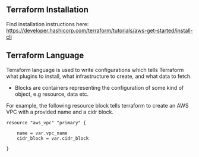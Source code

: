 ## Terraform Installation

Find installation instructions here: https://developer.hashicorp.com/terraform/tutorials/aws-get-started/install-cli

## Terraform Language

Terraform language is used to write configurations which tells Terraform what plugins to install, what infrastructure to create, and what data to fetch.

- Blocks are containers representing the configuration of some kind of object, e.g resource, data etc.

For example, the following resource block tells terraform to create an AWS VPC with a provided name and a cidr block.

```
resource "aws_vpc" "primary" {

    name = var.vpc_name
    cidr_block = var.cidr_block

}
```